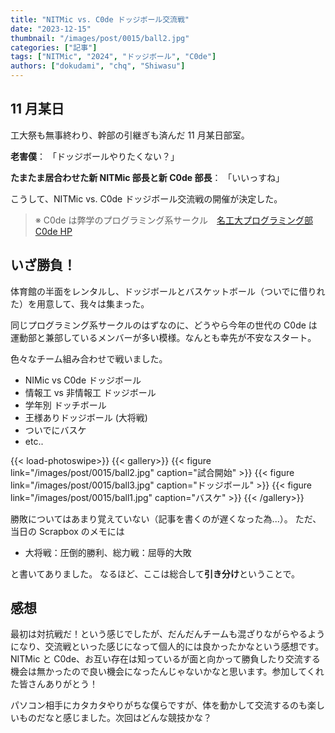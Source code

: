 ```yaml
---
title: "NITMic vs. C0de ドッジボール交流戦"
date: "2023-12-15"
thumbnail: "/images/post/0015/ball2.jpg"
categories: ["記事"]
tags: ["NITMic", "2024", "ドッジボール", "C0de"]
authors: ["dokudami", "chq", "Shiwasu"]
---
```


## 11 月某日

工大祭も無事終わり、幹部の引継ぎも済んだ 11 月某日部室。

**老害僕**：
「ドッジボールやりたくない？」

**たまたま居合わせた新 NITMic 部長と新 C0de 部長**：
「いいっすね」

こうして、NITMic vs. C0de ドッジボール交流戦の開催が決定した。

> ※ C0de は弊学のプログラミング系サークル　[名工大プログラミング部 C0de HP](https://c0de-web.club.nitech.ac.jp/)

## いざ勝負！

体育館の半面をレンタルし、ドッジボールとバスケットボール（ついでに借りれた）を用意して、我々は集まった。

同じプログラミング系サークルのはずなのに、どうやら今年の世代の C0de は運動部と兼部しているメンバーが多い模様。なんとも幸先が不安なスタート。

色々なチーム組み合わせで戦いました。

- NIMic vs C0de ドッジボール
- 情報工 vs 非情報工 ドッジボール
- 学年別 ドッチボール
- 王様ありドッジボール (大将戦)
- ついでにバスケ
- etc..

<!-- prettier-ignore-start -->
{{< load-photoswipe>}}
{{< gallery>}}
    {{< figure link="/images/post/0015/ball2.jpg" caption="試合開始" >}}
    {{< figure link="/images/post/0015/ball3.jpg" caption="ドッジボール" >}}
    {{< figure link="/images/post/0015/ball1.jpg" caption="バスケ" >}}
{{< /gallery>}}
<!-- prettier-ignore-end -->

勝敗についてはあまり覚えていない（記事を書くのが遅くなった為...）。
ただ、当日の Scrapbox のメモには

- 大将戦：圧倒的勝利、総力戦：屈辱的大敗

と書いてありました。
なるほど、ここは総合して**引き分け**ということで。

## 感想

最初は対抗戦だ！という感じでしたが、だんだんチームも混ざりながらやるようになり、交流戦といった感じになって個人的には良かったかなという感想です。
NITMic と C0de、お互い存在は知っているが面と向かって勝負したり交流する機会は無かったので良い機会になったんじゃないかなと思います。参加してくれた皆さんありがとう！

パソコン相手にカタカタやりがちな僕らですが、体を動かして交流するのも楽しいものだなと感じました。次回はどんな競技かな？
